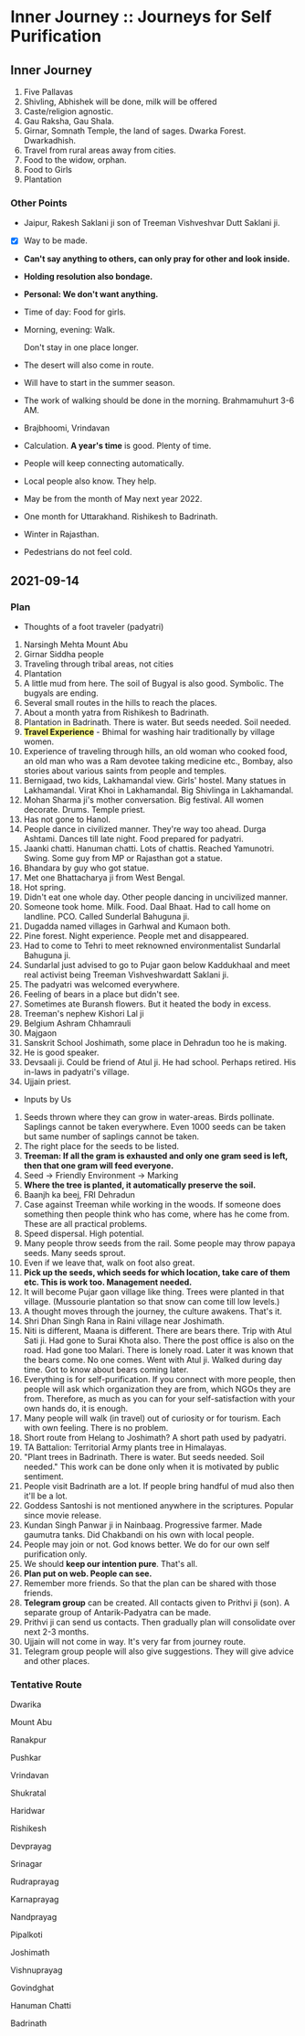 # Inner Journey :: Journeys for Self Purification

## Inner Journey

  1. Five Pallavas
  2. Shivling, Abhishek will be done, milk will be offered
  3. Caste/religion agnostic.
  4. Gau Raksha, Gau Shala.
  5. Girnar, Somnath Temple, the land of sages.  Dwarka Forest.  Dwarkadhish.
 6. Travel from rural areas away from cities.
 7. Food to the widow, orphan.
 8. Food to Girls
 9. Plantation

### Other Points

  - Jaipur, Rakesh Saklani ji son of Treeman Vishveshvar Dutt Saklani ji.

 - [x] Way to be made.

 - **Can't say anything to others, can only pray for other and look inside.**

 - **Holding resolution also bondage.**

 - **Personal: We don't want anything.**

 - Time of day: Food for girls.

 - Morning, evening: Walk. 

   Don't stay in one place longer.

 - The desert will also come in route.

 - Will have to start in the summer season.

 - The work of walking should be done in the morning. Brahmamuhurt 3-6 AM.

 - Brajbhoomi, Vrindavan

 - Calculation.  **A year's time** is good.  Plenty of time.

 - People will keep connecting automatically.

 - Local people also know.  They help.

 - May be from the month of May next year 2022.

-  One month for Uttarakhand.  Rishikesh to Badrinath.

- Winter in Rajasthan.

- Pedestrians do not feel cold.

## 2021-09-14

### Plan

  * Thoughts of a foot traveler (padyatri)

  1. Narsingh Mehta Mount Abu
   2. Girnar Siddha people
   3. Traveling through tribal areas, not cities
   4. Plantation
   5. A little mud from here.  The soil of Bugyal is also good. Symbolic. The bugyals are ending.
   6. Several small routes in the hills to reach the places.
   7. About a month yatra from Rishikesh to Badrinath.
   8. Plantation in Badrinath.  There is water. But seeds needed. Soil needed. 
   9. <span style='background-color:#ffff8b;'>**Travel Experience**</span> - Bhimal for washing hair traditionally by village women.
  10. Experience of traveling through hills, an old woman who cooked food, an old man who was a Ram devotee taking medicine etc., Bombay, also stories about various saints from people and temples.
  11. Bernigaad, two kids, Lakhamandal view. Girls' hostel. Many statues in Lakhamandal. Virat Khoi in Lakhamandal. Big Shivlinga in Lakhamandal. 
12. Mohan Sharma ji's mother conversation. Big festival. All women decorate. Drums. Temple priest. 
13. Has not gone to Hanol. 
14. People dance in civilized manner. They're way too ahead. Durga Ashtami. Dances till late night. Food prepared for padyatri. 
15. Jaanki chatti. Hanuman chatti. Lots of chattis. Reached Yamunotri. Swing. Some guy from MP or Rajasthan got a statue. 
16. Bhandara by guy who got statue. 
17. Met one Bhattacharya ji from West Bengal. 
18. Hot spring. 
19. Didn't eat one whole day. Other people dancing in uncivilized manner. 
20. Someone took home. Milk. Food. Daal Bhaat. Had to call home on landline. PCO. Called Sunderlal Bahuguna ji. 
21. Dugadda named villages in Garhwal and Kumaon both. 
22. Pine forest. Night experience. People met and disappeared. 
23. Had to come to Tehri to meet reknowned environmentalist Sundarlal Bahuguna ji. 
24. Sundarlal just advised to go to Pujar gaon below Kaddukhaal and meet real activist being Treeman Vishveshwardatt Saklani ji. 
25. The padyatri was welcomed everywhere. 
26. Feeling of bears in a place but didn't see. 
27. Sometimes ate Buransh flowers. But it heated the body in excess. 
28. Treeman's nephew Kishori Lal ji
29. Belgium Ashram Chhamrauli
30. Majgaon
31. Sanskrit School Joshimath, some place in Dehradun too he is making.
32. He is good speaker. 
33. Devsaali ji. Could be friend of Atul ji. He had school. Perhaps retired. His in-laws in padyatri's village. 
34. Ujjain priest. 

* Inputs by Us

 1. Seeds thrown where they can grow in water-areas. Birds pollinate. Saplings cannot be taken everywhere. Even 1000 seeds can be taken but same number of saplings cannot be taken. 
   2. The right place for the seeds to be listed.
   3. **Treeman: If all the gram is exhausted and only one gram seed is left, then that one gram will feed everyone.**
   4. Seed -> Friendly Environment -> Marking
 5. **Where the tree is planted, it automatically preserve the soil.**
  6. Baanjh ka beej, FRI Dehradun
  7. Case against Treeman while working in the woods.  If someone does something then people think who has come, where has he come from. These are all practical problems.
 8. Speed dispersal. High potential. 
 9. Many people throw seeds from the rail. Some people may throw papaya seeds. Many seeds sprout. 
 10. Even if we leave that, walk on foot also great. 
 11. **Pick up the seeds, which seeds for which location, take care of them etc. This is work too. Management needed.**
 12. It will become Pujar gaon village like thing. Trees were planted in that village. (Mussourie plantation so that snow can come till low levels.)
 13. A thought moves through the journey, the culture awakens. That's it.
 14. Shri Dhan Singh Rana in Raini village near Joshimath.
 15. Niti is different, Maana is different. There are bears there. Trip with Atul Sati ji.  Had gone to Surai Khota also. There the post office is also on the road. Had gone too Malari. There is lonely road.  Later it was known that the bears come. No one comes. Went with Atul ji. Walked during day time. Got to know about bears coming later. 
 16. Everything is for self-purification.  If you connect with more people, then people will ask which organization they are from, which NGOs they are from.  Therefore, as much as you can for your self-satisfaction with your own hands do, it is enough.
 17. Many people will walk (in travel) out of curiosity or for tourism.  Each with own feeling. There is no problem.
 18. Short route from Helang to Joshimath?  A short path used by padyatri.
  19. TA Battalion: Territorial Army plants tree in Himalayas.
  20. "Plant trees in Badrinath. There is water. But seeds needed. Soil needed."  This work can be done only when it is motivated by public sentiment.
  21. People visit Badrinath are a lot. If people bring handful of mud also then it'll be a lot. 
  22. Goddess Santoshi is not mentioned anywhere in the scriptures.  Popular since movie release. 
  23. Kundan Singh Panwar ji in Nainbaag. Progressive farmer. Made gaumutra tanks. Did Chakbandi on his own with local people.
  24. People may join or not. God knows better. We do for our own self purification only. 
  25. We should **keep our intention pure**.  That's all.
  26. **Plan put on web. People can see.**
  27. Remember more friends.  So that the plan can be shared with those friends.
  28. **Telegram group** can be created.  All contacts given to Prithvi ji (son). A separate group of Antarik-Padyatra can be made.
  29. Prithvi ji can send us contacts. Then gradually plan will consolidate over next 2-3 months. 
  30. Ujjain will not come in way. It's very far from journey route. 
  31. Telegram group people will also give suggestions. They will give advice and other places. 

### Tentative Route

  Dwarika

  Mount Abu

  Ranakpur

  Pushkar

  Vrindavan

  Shukratal

  Haridwar

  Rishikesh

  Devprayag

  Srinagar

  Rudraprayag

  Karnaprayag

  Nandprayag

  Pipalkoti

  Joshimath

  Vishnuprayag

  Govindghat

  Hanuman Chatti

  Badrinath
